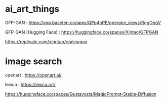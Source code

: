 # ai_art_things

GFP-GAN : https://app.baseten.co/apps/QPp4nPE/operator_views/RqgOnqV

GFP-GAN (Hugging Face) : https://huggingface.co/spaces/Xintao/GFPGAN

https://replicate.com/xinntao/realesrgan


# image search

openart : https://openart.ai/

lexica : https://lexica.art/


https://huggingface.co/spaces/Gustavosta/MagicPrompt-Stable-Diffusion



